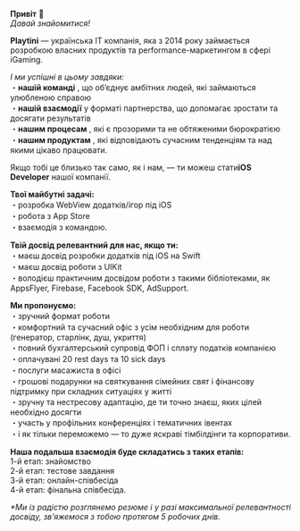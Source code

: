 **Привіт** 👋  
 _Давай знайомитися!_

**Playtini** — українська ІТ компанія, яка з 2014 року займається розробкою
власних продуктів та performance-маркетингом в сфері iGaming.

_І ми успішні в цьому завдяки:_  
・**нашій команді** , що обʼєднує амбітних людей, які займаються улюбленою
справою  
・**нашій взаємодії** у форматі партнерства, що допомагає зростати та досягати
результатів  
・**нашим процесам** , які є прозорими та не обтяженими бюрократією  
・**нашим продуктам** , які відповідають сучасним тенденціям та над якими
цікаво працювати.

Якщо тобі це близько так само, як і нам, — ти можеш стати**iOS Developer**
нашої компанії.

**Твої майбутні задачі:**  
・розробка WebView додатків/ігор під iOS  
・робота з App Store  
・взаємодія з командою.

**Твій досвід релевантний для нас, якщо ти:**  
・маєш досвід розробки додатків під iOS на Swift  
・маєш досвід роботи з UIKit  
・володієш практичним досвідом роботи з такими бібліотеками, як AppsFlyer,
Firebase, Facebook SDK, AdSupport.

**Ми пропонуємо:**  
・зручний формат роботи  
・комфортний та сучасний офіс з усім необхідним для роботи (генератор,
старлінк, душ, укриття)  
・повний бухгалтерський супровід ФОП і сплату податків компанією  
・оплачувані 20 rest days та 10 sick days  
・послуги масажиста в офісі  
・грошові подарунки на святкування сімейних свят і фінансову підтримку при
складних ситуаціях у житті  
・зручну та нестресову адаптацію, де ти точно знаєш, яких цілей необхідно
досягти  
・участь у профільних конференціях і тематичних івентах  
・і як тільки переможемо — то дуже яскраві тімбілдінги та корпоративи.

**Наша подальша взаємодія буде складатись з таких етапів:**  
1-й етап: знайомство  
2-й етап: тестове завдання  
3-й етап: онлайн-співбесіда  
4-й етап: фінальна співбесіда.

  
_*Ми із радістю розглянемо резюме і у разі максимальної релевантності досвіду,
зв’яжемося з тобою протягом 5 робочих днів._